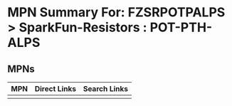



# MPN Summary For: FZSRPOTPALPS > SparkFun-Resistors : POT-PTH-ALPS

## MPNs
  

|MPN|Direct Links|Search Links|
| :--- | :--- | :--- |
||||
